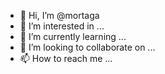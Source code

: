 - 👋 Hi, I’m @mortaga
- 👀 I’m interested in ...
- 🌱 I’m currently learning ...
- 💞️ I’m looking to collaborate on ...
- 📫 How to reach me ...

<!---
mortaga/mortaga is a ✨ special ✨ repository because its `README.md` (this file) appears on your GitHub profile.
You can click the Preview link to take a look at your changes.
--->


